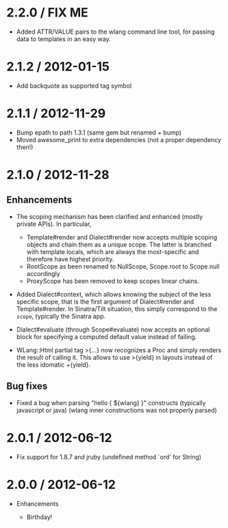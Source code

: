 # 2.2.0 / FIX ME

* Added ATTR/VALUE pairs to the wlang command line tool, for passing data to templates
  in an easy way.

# 2.1.2 / 2012-01-15

* Add backquote as supported tag symbol

# 2.1.1 / 2012-11-29

* Bump epath to path 1.3.1 (same gem but renamed + bump)
* Moved awesome_print to extra dependencies (not a proper dependency then!)

# 2.1.0 / 2012-11-28

## Enhancements

* The scoping mechanism has been clarified and enhanced (mostly private APIs).
  In particular,
  * Template#render and Dialect#render now accepts multiple scoping objects and chain them
    as a unique scope. The latter is branched with template locals, which are always the
    most-specific and therefore have highest priority.
  * RootScope as been renamed to NullScope, Scope.root to Scope.null accordingly
  * ProxyScope has been removed to keep scopes linear chains.

* Added Dialect#context, which allows knowing the subject of the less specific scope, that
  is the first argument of Dialect#render and Template#render. In Sinatra/Tilt situation,
  this simply correspond to the `scope`, typically the Sinatra app.

* Dialect#evaluate (through Scope#evaluate) now accepts an optional block for specifying
  a computed default value instead of failing.

* WLang::Html partial tag >{...} now recognizes a Proc and simply renders the result of
  calling it. This allows to use >{yield} in layouts instead of the less idomatic +{yield}.

## Bug fixes

* Fixed a bug when parsing "hello {  ${wlang} }" constructs (typically javascript or java)
  (wlang inner constructions was not properly parsed)

# 2.0.1 / 2012-06-12

* Fix support for 1.8.7 and jruby (undefined method `ord' for String)

# 2.0.0 / 2012-06-12

* Enhancements

  * Birthday!
